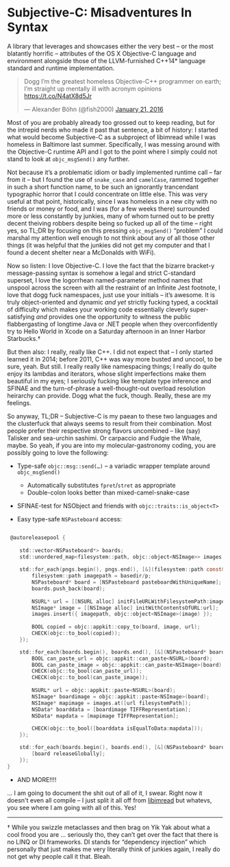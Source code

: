 Subjective-C: Misadventures In Syntax
=====================================

A library that leverages and showcases either the very best – or the most blatantly horrific – attributes of the OS X Objective-C language and environment alongside those of the LLVM-furnished C++14* language standard and runtime implementation.

<blockquote class="twitter-tweet" data-lang="en"><p lang="en" dir="ltr">Dogg I’m the greatest homeless Objective-C++ programmer on earth; I’m straight up mentally ill with acronym opinions <a href="https://t.co/N4atX8d5Jr">https://t.co/N4atX8d5Jr</a></p>&mdash; Alexander Böhn (@fish2000) <a href="https://twitter.com/fish2000/status/690257722747568128">January 21, 2016</a></blockquote> <script async src="//platform.twitter.com/widgets.js" charset="utf-8"></script>

Most of you are probably already too grossed out to keep reading, but for the intrepid nerds who made it past that sentence, a bit of history: I started what would become Subjective-C as a subproject of libimread while I was homeless in Baltimore last summer. Specifically, I was messing around with the Objective-C runtime API and I got to the point where I simply could not stand to look at `objc_msgSend()` any further. 

Not because it’s a problematic idiom or badly implemented runtime call – far from it – but I found the use of `snake_case` and `camelCase`, rammed together in such a short function name, to be such an ignorantly trancendant typographic horror that I could concentrate on little else. This was very useful at that point, historically, since I was homeless in a new city with no friends or money or food, and I was (for a few weeks there) surrounded more or less constantly by junkies, many of whom turned out to be pretty decent theiving robbers despite being so fucked up all of the time – right yes, so TL;DR by focusing on this pressing `objc_msgSend()` “problem” I could marshal my attention well enough to not think about any of all those other things (it was helpful that the junkies did not get my computer and that I found a decent shelter near a McDonalds with WiFi).

Now so listen: I love Objective-C. I love the fact that the bizarre bracket-y message-passing syntax is somehow a legal and strict C-standard superset, I love the logorrhean named-parameter method names that unspool across the screen with all the restraint of an Infinite Jest footnote, I love that dogg fuck namespaces, just use your initials – it’s awesome. It is truly object-oriented and dynamic *and yet* strictly fucking typed, a cocktail of difficulty which makes your working code essentially cleverly super-satisfying *and* provides one the opportunity to witness the public flabbergasting of longtime Java or .NET people when they overconfidently try to Hello World in Xcode on a Saturday afternoon in an Inner Harbor Starbucks.† 

But then also: I really, really like C++. I did not expect that – I only started learned it in 2014; before 2011, C++ was way more busted and uncool, to be sure, yeah. But still. I really really like namespacing things; I really do quite enjoy its lambdas and iterators, whose slight imperfections make them beautiful in my eyes; I seriously fucking like template type inference and SFINAE and the turn-of-phrase a well-thought-out overload resolution heirarchy can provide. Dogg what the fuck, though. Really, these are my feelings.

So anyway, TL;DR – Subjective-C is my paean to these two languages and the clusterfuck that always seems
to result from their combination. Most people prefer their respective strong flavors uncombined – like (say) Talisker and sea-urchin sashimi. Or carpaccio and Fudgie the Whale, maybe. So yeah, if you are into my molecular-gastronomy coding, you are possibly going to love the following:

* Type-safe `objc::msg::send(…)` – a variadic wrapper template around `objc_msgSend()`
    * Automatically substitutes `fpret`/`stret` as appropriate
    * Double-colon looks better than mixed-camel-snake-case

* SFINAE-test for NSObject and friends with `objc::traits::is_object<T>`

* Easy type-safe `NSPasteboard` access:

````objective-c++

 @autoreleasepool {
    
    std::vector<NSPasteboard*> boards;
    std::unordered_map<filesystem::path, objc::object<NSImage>> images;
        
    std::for_each(pngs.begin(), pngs.end(), [&](filesystem::path const& p) {
        filesystem::path imagepath = basedir/p;
        NSPasteboard* board = [NSPasteboard pasteboardWithUniqueName];
        boards.push_back(board);
    
        NSURL* url = [[NSURL alloc] initFileURLWithFilesystemPath:imagepath];
        NSImage* image = [[NSImage alloc] initWithContentsOfURL:url];
        images.insert({ imagepath, objc::object<NSImage>(image) });
    
        BOOL copied = objc::appkit::copy_to(board, image, url);
        CHECK(objc::to_bool(copied));
    });

    std::for_each(boards.begin(), boards.end(), [&](NSPasteboard* board) {
        BOOL can_paste_url = objc::appkit::can_paste<NSURL>(board);
        BOOL can_paste_image = objc::appkit::can_paste<NSImage>(board);
        CHECK(objc::to_bool(can_paste_url));
        CHECK(objc::to_bool(can_paste_image));
    
        NSURL* url = objc::appkit::paste<NSURL>(board);
        NSImage* boardimage = objc::appkit::paste<NSImage>(board);
        NSImage* mapimage = images.at([url filesystemPath]);
        NSData* boarddata = [boardimage TIFFRepresentation];
        NSData* mapdata = [mapimage TIFFRepresentation];
    
        CHECK(objc::to_bool([boarddata isEqualToData:mapdata]));
    });

    std::for_each(boards.begin(), boards.end(), [&](NSPasteboard* board) {
        [board releaseGlobally];
    });
}

````
* AND MORE!!!!

… I am going to document the shit out of all of it, I swear. Right now it doesn't even all compile – I just split it all off from [libimread](http://github.com/fish2000/libimread) but whatevs, you see where I am going with all of this. Yes!


<hr>

† While you swizzle metaclasses and then brag on Yik Yak about what a cool frood you are … seriously tho, they can’t get over the fact that there is no LINQ or DI frameworks. DI stands for “dependency injection” which personally that just makes me very literally think of junkies again, I really do not get why people call it that. Bleah.
